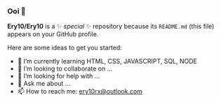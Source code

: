 ### Ooi 👋


**Ery10/Ery10** is a ✨ _special_ ✨ repository because its `README.md` (this file) appears on your GitHub profile.

Here are some ideas to get you started:

- 🌱 I’m currently learning HTML, CSS, JAVASCRIPT, SQL, NODE
- 👯 I’m looking to collaborate on ...
- 🤔 I’m looking for help with ...
- 💬 Ask me about ...
- 📫 How to reach me: ery10rx@outlook.com

